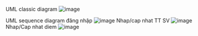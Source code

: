 UML classic diagram
![image](https://github.com/user-attachments/assets/665b5354-b6ad-45ff-a8be-a8725bb84a1e)

UML sequence diagram đăng nhập
![image](https://github.com/user-attachments/assets/f6100858-ce12-4747-8de8-36c06c2b4269)
Nhap/cap nhat TT SV
![image](https://github.com/user-attachments/assets/c0e64bd4-ced4-480b-b002-1df78f6a7209)
Nhap/Cap nhat diem
![image](https://github.com/user-attachments/assets/cea4b94c-62ff-4579-b578-ba2d0466dcdf)


